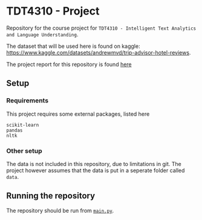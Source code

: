 # TDT4310 - Project
Repository for the course project for `TDT4310 - Intelligent Text Analytics and Language Understanding`.

The dataset that will be used here is found on kaggle: https://www.kaggle.com/datasets/andrewmvd/trip-advisor-hotel-reviews.

The project report for this repository is found [here](/TDT4310%20-%20Project_report.pdf/)

## Setup

### Requirements

This project requires some external packages, listed here

```
scikit-learn
pandas
nltk
```

### Other setup

The data is not included in this repository, due to limitations in git. The project however assumes that the data is put in a seperate folder called `data`.

## Running the repository

The repository should be run from [`main.py`](/main.py/).

